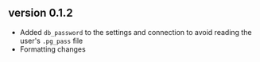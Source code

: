 ## version 0.1.2

* Added `db_password` to the settings and connection to avoid reading the user's `.pg_pass` file
* Formatting changes
